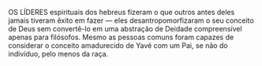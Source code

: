 ﻿OS LÍDERES espirituais dos hebreus fizeram o que outros antes deles jamais tiveram êxito em fazer — eles desantropomorfizaram o seu conceito de Deus sem convertê-lo em uma abstração de Deidade compreensível apenas para filósofos. Mesmo as pessoas comuns foram capazes de considerar o conceito amadurecido de Yavé com um Pai, se não do indivíduo, pelo menos da raça.